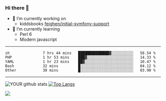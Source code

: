 ### Hi there 👋

- 🔭 I’m currently working on
  - kiddsbooks [feighen/initial-symfony-support](https://github.com/noondaysun/kiddsbooks.com/tree/feighen/initial-symfony-support)
- 🌱 I’m currently learning
  - Perl 6
  - Modern javascript

---
<!--START_SECTION:waka-->

```text
sh               7 hrs 44 mins   ██████████████▓░░░░░░░░░░   58.54 %
PHP              1 hr 53 mins    ███▓░░░░░░░░░░░░░░░░░░░░░   14.33 %
YAML             1 hr 23 mins    ██▓░░░░░░░░░░░░░░░░░░░░░░   10.47 %
Bash             32 mins         █░░░░░░░░░░░░░░░░░░░░░░░░   04.12 %
Other            30 mins         █░░░░░░░░░░░░░░░░░░░░░░░░   03.90 %
```

<!--END_SECTION:waka-->
---
![YOUR github stats](https://github-readme-stats.vercel.app/api?username=noondaysun&show_icons=true&theme=onedark) [![Top Langs](https://github-readme-stats.vercel.app/api/top-langs/?username=noondaysun&layout=compact&theme=onedark)](https://github.com/anuraghazra/github-readme-stats)

[<img src="https://img.shields.io/badge/linkedin-%230077B5.svg?&style=for-the-badge&logo=linkedin&logoColor=white" />](https://www.linkedin.com/in/feighen-oosterbroek-9630a514a/)

<!--
**noondaysun/noondaysun** is a ✨ _special_ ✨ repository because its `README.md` (this file) appears on your GitHub profile.

Here are some ideas to get you started:

- 🔭 I’m currently working on ...
- 🌱 I’m currently learning ...
- 👯 I’m looking to collaborate on ...
- 🤔 I’m looking for help with ...
- 💬 Ask me about ...
- 📫 How to reach me: ...
- 😄 Pronouns: ...
- ⚡ Fun fact: ...
-->
